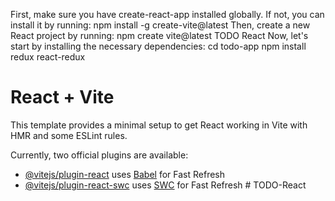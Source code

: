 First, make sure you have create-react-app installed globally. If not, you can install it by running:
npm install -g create-vite@latest 
Then, create a new React project by running:
npm create vite@latest TODO React
Now, let's start by installing the necessary dependencies:
cd todo-app
npm install redux react-redux





# React + Vite

This template provides a minimal setup to get React working in Vite with HMR and some ESLint rules.

Currently, two official plugins are available:

- [@vitejs/plugin-react](https://github.com/vitejs/vite-plugin-react/blob/main/packages/plugin-react/README.md) uses [Babel](https://babeljs.io/) for Fast Refresh
- [@vitejs/plugin-react-swc](https://github.com/vitejs/vite-plugin-react-swc) uses [SWC](https://swc.rs/) for Fast Refresh
#   T O D O - R e a c t 
 
 
